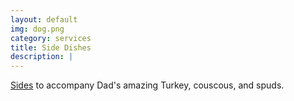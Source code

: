 ```yaml
---
layout: default
img: dog.png
category: services
title: Side Dishes
description: |
---
```

  [Sides](/side-dishes.html) to accompany Dad's amazing Turkey, couscous, and spuds.
